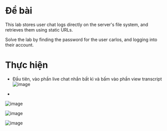 # Đề bài
This lab stores user chat logs directly on the server's file system, and retrieves them using static URLs.

Solve the lab by finding the password for the user carlos, and logging into their account.

# Thực hiện

- Đầu tiên, vào phần live chat nhắn bất kì và bấm vào phần view transcript
![image](https://github.com/user-attachments/assets/233aa775-1976-4f92-876b-7783182484a1)

- 
![image](https://github.com/user-attachments/assets/98b7e505-d9df-4014-8dbd-da0ea36f702a)

![image](https://github.com/user-attachments/assets/d6464005-9e85-427a-b01f-4ff1e323c101)

![image](https://github.com/user-attachments/assets/93764958-ef04-4198-83f9-32f81961e87d)
